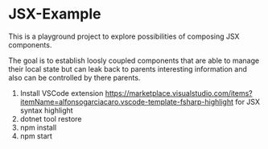 # JSX-Example

This is a playground project to explore possibilities of composing JSX components. 

The goal is to establish loosly coupled components that are able to manage their local state but can leak back to parents interesting information and also can be controlled by there parents.

1. Install VSCode extension https://marketplace.visualstudio.com/items?itemName=alfonsogarciacaro.vscode-template-fsharp-highlight for JSX syntax highlight
2. dotnet tool restore
3. npm install
3. npm start


